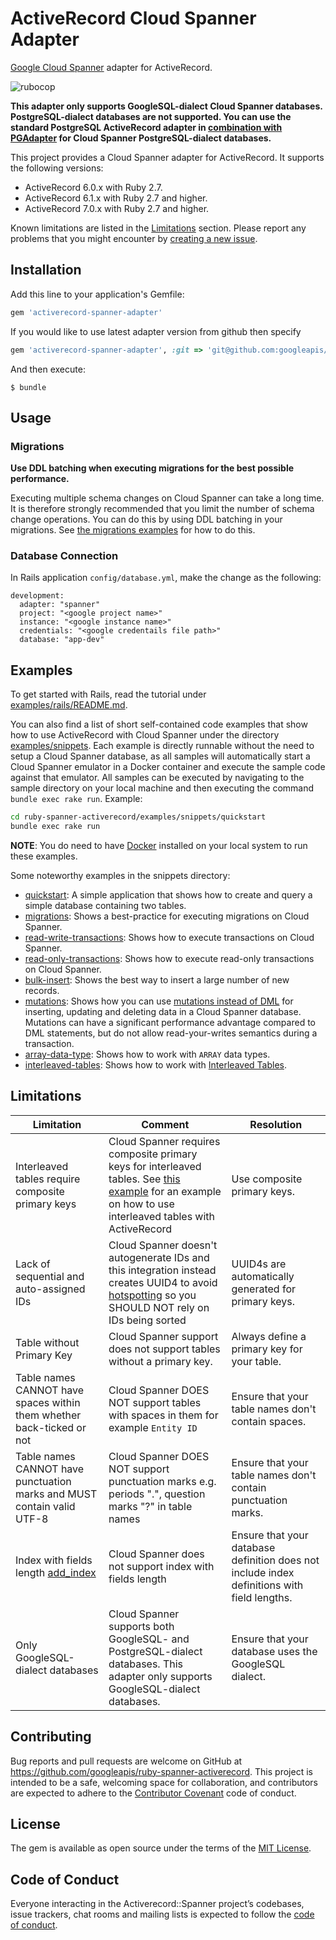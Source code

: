 # ActiveRecord Cloud Spanner Adapter

[Google Cloud Spanner](https://cloud.google.com/spanner) adapter for ActiveRecord.

![rubocop](https://github.com/googleapis/ruby-spanner-activerecord/workflows/rubocop/badge.svg)

__This adapter only supports GoogleSQL-dialect Cloud Spanner databases. PostgreSQL-dialect
databases are not supported. You can use the standard PostgreSQL ActiveRecord adapter in
[combination with PGAdapter](https://github.com/GoogleCloudPlatform/pgadapter/blob/-/samples/ruby/activerecord)
for Cloud Spanner PostgreSQL-dialect databases.__

This project provides a Cloud Spanner adapter for ActiveRecord. It supports the following versions:

- ActiveRecord 6.0.x with Ruby 2.7.
- ActiveRecord 6.1.x with Ruby 2.7 and higher.
- ActiveRecord 7.0.x with Ruby 2.7 and higher.

Known limitations are listed in the [Limitations](#limitations) section.
Please report any problems that you might encounter by [creating a new issue](https://github.com/googleapis/ruby-spanner-activerecord/issues/new).

## Installation

Add this line to your application's Gemfile:

```ruby
gem 'activerecord-spanner-adapter'
```

If you would like to use latest adapter version from github then specify

```ruby
gem 'activerecord-spanner-adapter', :git => 'git@github.com:googleapis/ruby-spanner-activerecord.git'
```

And then execute:

    $ bundle

## Usage

### Migrations
__Use DDL batching when executing migrations for the best possible performance.__

Executing multiple schema changes on Cloud Spanner can take a long time. It is therefore
strongly recommended that you limit the number of schema change operations. You can do
this by using DDL batching in your migrations. See [the migrations examples](examples/snippets/migrations)
for how to do this.

### Database Connection
In Rails application `config/database.yml`, make the change as the following:

```
development:
  adapter: "spanner"
  project: "<google project name>"
  instance: "<google instance name>"
  credentials: "<google credentails file path>"
  database: "app-dev"
```

## Examples
To get started with Rails, read the tutorial under [examples/rails/README.md](examples/rails/README.md).

You can also find a list of short self-contained code examples that show how
to use ActiveRecord with Cloud Spanner under the directory [examples/snippets](examples/snippets). Each example is directly runnable without the need to setup a Cloud Spanner
database, as all samples will automatically start a Cloud Spanner emulator in a Docker container and execute the sample
code against that emulator. All samples can be executed by navigating to the sample directory on your local machine and
then executing the command `bundle exec rake run`. Example:

```bash
cd ruby-spanner-activerecord/examples/snippets/quickstart
bundle exec rake run
```

__NOTE__: You do need to have [Docker](https://docs.docker.com/get-docker/) installed on your local system to run these examples.

Some noteworthy examples in the snippets directory:
- [quickstart](examples/snippets/quickstart): A simple application that shows how to create and query a simple database containing two tables.
- [migrations](examples/snippets/migrations): Shows a best-practice for executing migrations on Cloud Spanner.
- [read-write-transactions](examples/snippets/read-write-transactions): Shows how to execute transactions on Cloud Spanner.
- [read-only-transactions](examples/snippets/read-only-transactions): Shows how to execute read-only transactions on Cloud Spanner.
- [bulk-insert](examples/snippets/bulk-insert): Shows the best way to insert a large number of new records.
- [mutations](examples/snippets/mutations): Shows how you can use [mutations instead of DML](https://cloud.google.com/spanner/docs/dml-versus-mutations)
  for inserting, updating and deleting data in a Cloud Spanner database. Mutations can have a significant performance
  advantage compared to DML statements, but do not allow read-your-writes semantics during a transaction.
- [array-data-type](examples/snippets/array-data-type): Shows how to work with `ARRAY` data types.
- [interleaved-tables](examples/snippets/interleaved-tables-before-7.1): Shows how to work with [Interleaved Tables](https://cloud.google.com/spanner/docs/schema-and-data-model#create-interleaved-tables).

## Limitations

Limitation|Comment|Resolution
---|---|---
Interleaved tables require composite primary keys| Cloud Spanner requires composite primary keys for interleaved tables. See [this example](examples/snippets/interleaved-tables-before-7.1/README.md) for an example on how to use interleaved tables with ActiveRecord |Use composite primary keys.
Lack of sequential and auto-assigned IDs|Cloud Spanner doesn't autogenerate IDs and this integration instead creates UUID4 to avoid [hotspotting](https://cloud.google.com/spanner/docs/schema-design#uuid_primary_key) so you SHOULD NOT rely on IDs being sorted| UUID4s are automatically generated for primary keys.
Table without Primary Key| Cloud Spanner support does not support tables without a primary key.| Always define a primary key for your table.
Table names CANNOT have spaces within them whether back-ticked or not|Cloud Spanner DOES NOT support tables with spaces in them for example `Entity ID`|Ensure that your table names don't contain spaces.
Table names CANNOT have punctuation marks and MUST contain valid UTF-8|Cloud Spanner DOES NOT support punctuation marks e.g. periods ".", question marks "?" in table names|Ensure that your table names don't contain punctuation marks.
Index with fields length [add_index](https://apidock.com/rails/v5.2.3/ActiveRecord/ConnectionAdapters/SchemaStatements/add_index)|Cloud Spanner does not support index with fields length | Ensure that your database definition does not include index definitions with field lengths.
Only GoogleSQL-dialect databases| Cloud Spanner supports both GoogleSQL- and PostgreSQL-dialect databases. This adapter only supports GoogleSQL-dialect databases. | Ensure that your database uses the GoogleSQL dialect.

## Contributing

Bug reports and pull requests are welcome on GitHub at https://github.com/googleapis/ruby-spanner-activerecord. This project is intended to be a safe, welcoming space for collaboration, and contributors are expected to adhere to the [Contributor Covenant](http://contributor-covenant.org) code of conduct.

## License

The gem is available as open source under the terms of the [MIT License](https://opensource.org/licenses/MIT).

## Code of Conduct

Everyone interacting in the Activerecord::Spanner project’s codebases, issue trackers, chat rooms and mailing lists is expected to follow the [code of conduct](https://github.com/googleapis/ruby-spanner-activerecord/blob/main/CODE_OF_CONDUCT.md).
